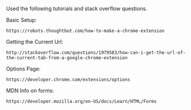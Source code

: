 Used the following tutorials and stack overflow questions.

Basic Setup:
```
https://robots.thoughtbot.com/how-to-make-a-chrome-extension
```

Getting the Current Url:
```
http://stackoverflow.com/questions/1979583/how-can-i-get-the-url-of-the-current-tab-from-a-google-chrome-extension
```

Options Page:
```
https://developer.chrome.com/extensions/options
```

MDN Info on forms:
```
https://developer.mozilla.org/en-US/docs/Learn/HTML/Forms
```
